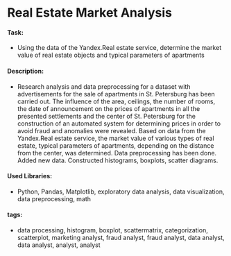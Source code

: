 # Real Estate Market Analysis

#### Task: 
- Using the data of the Yandex.Real estate service, determine the market value of real estate objects and typical parameters of apartments

#### Description:
- Research analysis and data preprocessing for a dataset with advertisements for the sale of apartments in St. Petersburg has been carried out. The influence of the area, ceilings, the number of rooms, the date of announcement on the prices of apartments in all the presented settlements and the center of St. Petersburg for the construction of an automated system for determining prices in order to avoid fraud and anomalies were revealed. Based on data from the Yandex.Real estate service, the market value of various types of real estate, typical parameters of apartments, depending on the distance from the center, was determined. Data preprocessing has been done. Added new data. Constructed histograms, boxplots, scatter diagrams.

#### Used Libraries:
- Python, Pandas, Matplotlib, exploratory data analysis, data visualization, data preprocessing, math

#### tags:
- data processing, histogram, boxplot, scattermatrix, categorization, scatterplot, marketing analyst, fraud analyst, fraud analyst, data analyst, data analyst, analyst, analyst
